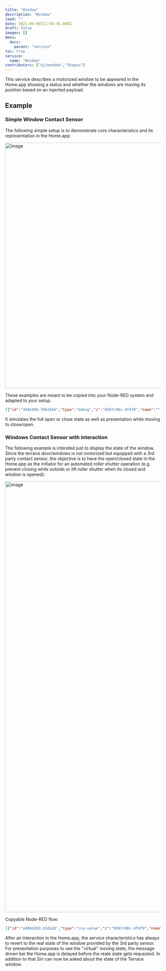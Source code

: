 ```yaml
---
title: "Window"
description: "Window"
lead: ""
date: 2021-04-05T11:54:45.000Z
draft: false
images: []
menu:
  docs:
    parent: "service"
toc: true
service:
  name: "Window"
contributors: ["djiwondee","Shaquu"]
---
```


This service describes a motorized window to be appeared in the Home.app showing a status and whether the windows are moving its position based on an injected payload.

## Example

### Simple Window Contact Sensor

The following simple setup is to demonstrate core characteristics and its representation in the Home.app:

<img width="791" alt="image" src="https://user-images.githubusercontent.com/37173958/59024470-3fc3c080-8852-11e9-991b-30696d02253d.png">

These examples are meant to be copied into your Node-RED system and adapted to your setup.

```json
[{"id":"3d4e49d.f6615b6","type":"debug","z":"9507c98c.4f4f9","name":"","active":true,"tosidebar":true,"console":false,"tostatus":false,"complete":"false","x":930,"y":480,"wires":[]},{"id":"c4ea5eb2.8ea768","type":"homekit-service","z":"9507c98c.4f4f9","isParent":true,"bridge":"90fc07e3.c93f68","parentService":"","name":"Terrace Door","serviceName":"Window","topic":"","filter":false,"manufacturer":"Default Manufacturer","model":"Default Model","serialNo":"Default Serial Number","characteristicProperties":"{\n    \"CurrentPosition\" :\n    {\n        \"minValue\":0,\n        \"maxValue\":100\n    },\n    \"TargetPosition\" :\n    {\n        \"minValue\":0,\n        \"maxValue\":100\n    },\n    \"PositionState\" :\n    {\n        \"validValues\": [0,1,2]\n    }\n}","x":730,"y":480,"wires":[["3d4e49d.f6615b6"]]},{"id":"2b02704f.d19cd8","type":"inject","z":"9507c98c.4f4f9","name":"Fully Closed","topic":"","payload":"{\"CurrentPosition\":0,\"TargetPosition\":0,\"PositionState\":2}","payloadType":"json","repeat":"","crontab":"","once":false,"onceDelay":0.1,"x":370,"y":400,"wires":[["c4ea5eb2.8ea768"]]},{"id":"8d2e31fd.cc131","type":"inject","z":"9507c98c.4f4f9","name":"Full Opened","topic":"","payload":"{\"CurrentPosition\":100,\"TargetPosition\":100,\"PositionState\":2}","payloadType":"json","repeat":"","crontab":"","once":false,"onceDelay":0.1,"x":370,"y":520,"wires":[["c4ea5eb2.8ea768"]]},{"id":"99f537b0.170d58","type":"inject","z":"9507c98c.4f4f9","name":"Move to Open","topic":"","payload":"{\"CurrentPosition\":30,\"TargetPosition\":100,\"PositionState\":1}","payloadType":"json","repeat":"","crontab":"","once":false,"onceDelay":0.1,"x":370,"y":460,"wires":[["c4ea5eb2.8ea768"]]},{"id":"1cbdc891.e275df","type":"inject","z":"9507c98c.4f4f9","name":"Move to Close","topic":"","payload":"{\"CurrentPosition\":75,\"TargetPosition\":0,\"PositionState\":0}","payloadType":"json","repeat":"","crontab":"","once":false,"onceDelay":0.1,"x":380,"y":580,"wires":[["c4ea5eb2.8ea768"]]},{"id":"90fc07e3.c93f68","type":"homekit-bridge","z":"","bridgeName":"RedMatic-Homekit-Bridge-01","pinCode":"111-22-333","port":"","allowInsecureRequest":false,"manufacturer":"Default Manufacturer","model":"Default Model","serialNo":"Default Serial Number","customMdnsConfig":false,"mdnsMulticast":true,"mdnsInterface":"","mdnsPort":"","mdnsIp":"","mdnsTtl":"","mdnsLoopback":true,"mdnsReuseAddr":true}]
```

It simulates the full open or close state as well as presentation while moving to close/open.

### Windows Contact Sensor with interaction

The following example is intended just to display the state of the window. Since the terrace door/windows is not motorized but equipped with a 3rd party contact sensor, the objective is to have the open/closed state in the Home.app as the initiator for an automated roller shutter operation (e.g. prevent closing while outside or lift roller shutter when its closed and window is opened):

<img width="1388" alt="image" src="https://user-images.githubusercontent.com/37173958/59026674-50c30080-8857-11e9-8058-61202932d75c.png">

Copyable Node-RED flow:

```json
[{"id":"a9964283.b3da28","type":"ccu-value","z":"9507c98c.4f4f9","name":"Terrassentür Kontakt","iface":"HmIP-RF","channel":"0000DA498BD08E:1","datapoint":"STATE","mode":"","start":true,"change":true,"cache":false,"queue":false,"on":0,"onType":"undefined","ramp":0,"rampType":"undefined","working":false,"ccuConfig":"38263145.35ea0e","topic":"${CCU}/${Interface}/${channel}/${datapoint}","x":140,"y":360,"wires":[["5ec5c10f.f98af"]]},{"id":"c4ea5eb2.8ea768","type":"homekit-service","z":"9507c98c.4f4f9","isParent":true,"bridge":"90fc07e3.c93f68","parentService":"","name":"Terrace Door","serviceName":"Window","topic":"","filter":false,"manufacturer":"Default Manufacturer","model":"Default Model","serialNo":"Default Serial Number","characteristicProperties":"{\n    \"CurrentPosition\" :\n    {\n        \"minValue\":0,\n        \"maxValue\":100\n    },\n    \"TargetPosition\" :\n    {\n        \"minValue\":0,\n        \"maxValue\":100\n    },\n    \"PositionState\" :\n    {\n        \"validValues\": [0,1,2]\n    }\n}","x":910,"y":220,"wires":[["c9cf566e.b05da"]]},{"id":"5ec5c10f.f98af","type":"switch","z":"9507c98c.4f4f9","name":"Route msg based on state","property":"payload","propertyType":"msg","rules":[{"t":"eq","v":"0","vt":"num"},{"t":"eq","v":"1","vt":"num"},{"t":"else"}],"checkall":"true","repair":false,"outputs":3,"x":420,"y":360,"wires":[["118f6dc4.b5bbca"],["b400dad5.fd2dd8"],[]]},{"id":"118f6dc4.b5bbca","type":"change","z":"9507c98c.4f4f9","name":"HkMsg Window Closed","rules":[{"t":"set","p":"payload","pt":"msg","to":"{\"CurrentPosition\":0,\"TargetPosition\":0,\"PositionState\":2}","tot":"json"}],"action":"","property":"","from":"","to":"","reg":false,"x":690,"y":180,"wires":[["c4ea5eb2.8ea768"]]},{"id":"b400dad5.fd2dd8","type":"change","z":"9507c98c.4f4f9","name":"HkMsg Window Open","rules":[{"t":"set","p":"payload","pt":"msg","to":"{\"CurrentPosition\":100,\"TargetPosition\":100,\"PositionState\":2}","tot":"json"}],"action":"","property":"","from":"","to":"","reg":false,"x":680,"y":220,"wires":[["c4ea5eb2.8ea768"]]},{"id":"6d406a1c.b9cf44","type":"delay","z":"9507c98c.4f4f9","name":"Delay 1 sec","pauseType":"delay","timeout":"1","timeoutUnits":"seconds","rate":"1","nbRateUnits":"1","rateUnits":"second","randomFirst":"1","randomLast":"5","randomUnits":"seconds","drop":false,"x":910,"y":280,"wires":[["646dcc59.845ca4"]]},{"id":"565475f.e48f18c","type":"ccu-get-value","z":"9507c98c.4f4f9","name":"Get real state value","ccuConfig":"38263145.35ea0e","iface":"HmIP-RF","channel":"0000DA498BD08E:1 HMIP-SWDO 0000DA498BD08E:1","sysvar":"Alarmmeldungen","sysvarProperty":"value","datapoint":"STATE","datapointProperty":"value","setProp":"payload","setPropType":"msg","x":930,"y":360,"wires":[["5ec5c10f.f98af"]]},{"id":"e086f87d.7698e","type":"comment","z":"9507c98c.4f4f9","name":"Only Home.app initated messages passed through","info":"","x":1210,"y":180,"wires":[]},{"id":"c9cf566e.b05da","type":"switch","z":"9507c98c.4f4f9","name":"Check hap.context","property":"hap.context","propertyType":"msg","rules":[{"t":"nnull"},{"t":"else"}],"checkall":"true","repair":false,"outputs":2,"x":1110,"y":220,"wires":[["6d406a1c.b9cf44"],[]],"info":"make sure only Home.app initaited messages gets passed through"},{"id":"646dcc59.845ca4","type":"change","z":"9507c98c.4f4f9","name":"Inject real state quuery","rules":[{"t":"set","p":"payload","pt":"msg","to":"true","tot":"bool"}],"action":"","property":"","from":"","to":"","reg":false,"x":1120,"y":280,"wires":[["565475f.e48f18c"]]},{"id":"38263145.35ea0e","type":"ccu-connection","z":"","name":"localhost","host":"localhost","regaEnabled":true,"bcrfEnabled":true,"iprfEnabled":true,"virtEnabled":true,"bcwiEnabled":false,"cuxdEnabled":false,"regaPoll":true,"regaInterval":"30","rpcPingTimeout":"60","rpcInitAddress":"127.0.0.1","rpcServerHost":"127.0.0.1","rpcBinPort":"2047","rpcXmlPort":"2048"},{"id":"90fc07e3.c93f68","type":"homekit-bridge","z":"","bridgeName":"RedMatic-Homekit-Bridge-01","pinCode":"111-22-333","port":"","allowInsecureRequest":false,"manufacturer":"Default Manufacturer","model":"Default Model","serialNo":"Default Serial Number","customMdnsConfig":false,"mdnsMulticast":true,"mdnsInterface":"","mdnsPort":"","mdnsIp":"","mdnsTtl":"","mdnsLoopback":true,"mdnsReuseAddr":true}]
```

After an interaction in the Home.app, the service characteristics has always to revert to the real state of the window provided by the 3rd party sensor. For presentation purposes to see the "virtual" moving state, the message driven bei the Home.app is delayed before the reale state gets requested. In addition to that Siri can now be asked about the state of the Terrace window.
